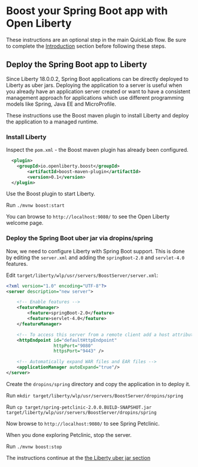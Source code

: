 # Boost your Spring Boot app with Open Liberty

These instructions are an optional step in the main QuickLab flow. Be sure to complete the [Introduction](README.md#introduction) section before following these steps.

## Deploy the Spring Boot app to Liberty

Since Liberty 18.0.0.2, Spring Boot applications can be directly deployed to Liberty as uber jars. Deploying the application to a server is useful when you already have an application server created or want to have a consistent management approach for applications which use different programming models like Spring, Java EE and MicroProfile.

These instructions use the Boost maven plugin to install Liberty and deploy the application to a managed runtime.

### Install Liberty

Inspect the `pom.xml` - the Boost maven plugin has already been configured.

```xml
  <plugin>
    <groupId>io.openliberty.boost</groupId>
        <artifactId>boost-maven-plugin</artifactId>
        <version>0.1</version>
  </plugin>
```

Use the Boost plugin to start Liberty.

Run `./mvnw boost:start`

You can browse to `http://localhost:9080/` to see the Open Liberty welcome page.

### Deploy the Spring Boot uber jar via dropins/spring

Now, we need to configure Liberty with Spring Boot support. This is done by editing the `server.xml` and adding the `springBoot-2.0` and `servlet-4.0` features.

Edit `target/liberty/wlp/usr/servers/BoostServer/server.xml`:

```xml
<?xml version="1.0" encoding="UTF-8"?>
<server description="new server">

    <!-- Enable features -->
    <featureManager>
        <feature>springBoot-2.0</feature>
        <feature>servlet-4.0</feature>
    </featureManager>

    <!-- To access this server from a remote client add a host attribute to the following element, e.g. host="*" -->
    <httpEndpoint id="defaultHttpEndpoint"
                  httpPort="9080"
                  httpsPort="9443" />

    <!-- Automatically expand WAR files and EAR files -->
    <applicationManager autoExpand="true"/>
</server>
```

Create the `dropins/spring` directory and copy the application in to deploy it.

Run `mkdir target/liberty/wlp/usr/servers/BoostServer/dropins/spring`

Run `cp target/spring-petclinic-2.0.0.BUILD-SNAPSHOT.jar target/liberty/wlp/usr/servers/BoostServer/dropins/spring`

Now browse to `http://localhost:9080/` to see Spring Petclinic.

When you done exploring Petclinic, stop the server.

Run `./mvnw boost:stop`

The instructions continue at the [the Liberty uber jar section](README.md#the-liberty-uber-jar)
